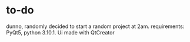 # to-do
dunno, randomly decided to start a random project at 2am. requirements: PyQt5, python 3.10.1. Ui made with QtCreator
